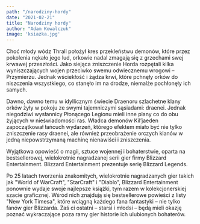 ```yaml
---
path: "/narodziny-hordy"
date: "2021-02-21"
title: "Narodziny hordy"
author: "Adam Kowalczuk"
image: 'ksiazka.jpg'
---
```

Choć młody wódz Thrall położył kres przekleństwu demonów, które przez pokolenia nękało jego lud, orkowie nadal zmagają się z grzechami swej krwawej przeszłości. Jako siejąca zniszczenie Horda rozpętali kilka wyniszczających wojen przeciwko swemu odwiecznemu wrogowi – Przymierzu. Jednak wściekłość i żądza krwi, które pchnęły orków do niszczenia wszystkiego, co stanęło im na drodze, niemalże pochłonęły ich samych.

Dawno, dawno temu w idyllicznym świecie Draenoru szlachetne klany orków żyły w pokoju ze swymi tajemniczymi sąsiadami: draenei. Jednak niegodziwi wysłannicy Płonącego Legionu mieli inne plany co do obu żyjących w nieświadomości ras. Władca demonów Kil’jaeden zapoczątkował łańcuch wydarzeń, którego efektem miało być nie tylko zniszczenie rasy draenei, ale również przeobrażenie orczych klanów w jedną niepowstrzymaną machinę nienawiści i zniszczenia.

Wyjątkowa opowieść o magii, sztuce wojennej i bohaterstwie, oparta na bestsellerowej, wielokrotnie nagradzanej serii gier firmy Blizzard Entertainment. Blizzard Entertainment prezentuje serię Blizzard Legends.

Po 25 latach tworzenia znakomitych, wielokrotnie nagradzanych gier takich jak "World of WarCraft", "StarCraft" i "Diablo", Blizzard Entertainment ponownie wydaje swoje najlepsze książki, tym razem w kolekcjonerskiej szacie graficznej. Wśród nich znajdują się bestsellerowe powieści z listy "New York Timesa", które wciągną każdego fana fantastyki – nie tylko fanów gier Blizzarda. Zaś ci ostatni – starsi i młodsi – będą mieli okazję poznać wykraczające poza ramy gier historie ich ulubionych bohaterów.
